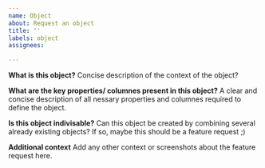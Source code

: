 ```yaml
---
name: Object  
about: Request an object
title: ''
labels: object
assignees: 

---
```


**What is this object?**
Concise description of the context of the object?

**What are the key properties/ columnes present in this object?**
A clear and concise description of all nessary properties and columnes required to define the object. 


**Is this object indivisable?**
Can this object be created by combining several already existing objects? If so, maybe this should be a feature request ;)

**Additional context**
Add any other context or screenshots about the feature request here.
